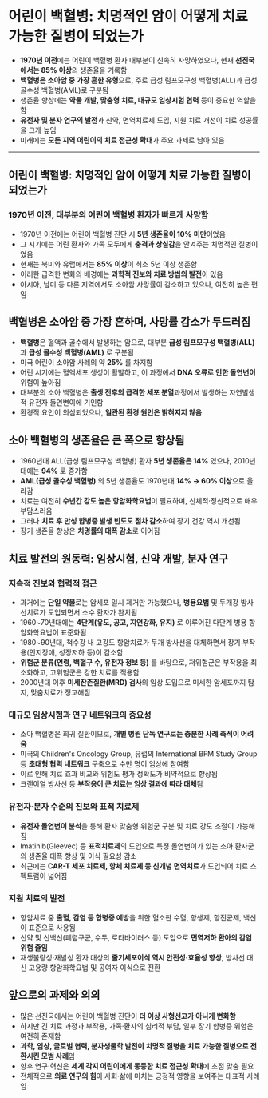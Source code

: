 # 어린이 백혈병: 치명적인 암이 어떻게 치료 가능한 질병이 되었는가


* **1970년 이전**에는 어린이 백혈병 환자 대부분이 신속히 사망하였으나, 현재 **선진국에서는 85% 이상**의 생존율을 기록함
* **백혈병은 소아암 중 가장 흔한 유형**으로, 주로 급성 림프모구성 백혈병(ALL)과 급성 골수성 백혈병(AML)로 구분됨
* 생존율 향상에는 **약물 개발, 맞춤형 치료, 대규모 임상시험 협력** 등이 중요한 역할을 함
* **유전자 및 분자 연구의 발전**과 신약, 면역치료제 도입, 지원 치료 개선이 치료 성공률을 크게 높임
* 미래에는 **모든 지역 어린이의 치료 접근성 확대**가 주요 과제로 남아 있음

---

어린이 백혈병: 치명적인 암이 어떻게 치료 가능한 질병이 되었는가
------------------------------------

### 1970년 이전, 대부분의 어린이 백혈병 환자가 빠르게 사망함

* 1970년 이전에는 어린이 백혈병 진단 시 **5년 생존율이 10% 미만**이었음
* 그 시기에는 어린 환자와 가족 모두에게 **충격과 상실감**을 안겨주는 치명적인 질병이었음
* 현재는 북미와 유럽에서는 **85% 이상**이 최소 5년 이상 생존함
* 이러한 급격한 변화의 배경에는 **과학적 진보와 치료 방법의 발전**이 있음
* 아시아, 남미 등 다른 지역에서도 소아암 사망률이 감소하고 있으나, 여전히 높은 편임

백혈병은 소아암 중 가장 흔하며, 사망률 감소가 두드러짐
-------------------------------

* **백혈병**은 혈액과 골수에서 발생하는 암으로, 대부분 **급성 림프모구성 백혈병(ALL)** 과 **급성 골수성 백혈병(AML)** 로 구분됨
* 미국 어린이 소아암 사례의 약 **25%** 를 차지함
* 어린 시기에는 혈액세포 생성이 활발하고, 이 과정에서 **DNA 오류로 인한 돌연변이** 위험이 높아짐
* 대부분의 소아 백혈병은 **출생 전후의 급격한 세포 분열**과정에서 발생하는 자연발생적 유전자 돌연변이에 기인함
* 환경적 요인이 의심되었으나, **일관된 환경 원인은 밝혀지지 않음**

소아 백혈병의 생존율은 큰 폭으로 향상됨
----------------------

* 1960년대 ALL(급성 림프모구성 백혈병) 환자 **5년 생존율은 14%** 였으나, 2010년대에는 **94%** 로 증가함
* **AML(급성 골수성 백혈병)** 의 5년 생존율도 1970년대 **14% → 60% 이상**으로 올라감
* 치료는 여전히 **수년간 강도 높은 항암화학요법**이 필요하며, 신체적·정신적으로 매우 부담스러움
* 그러나 **치료 후 만성 합병증 발생 빈도도 점차 감소**하여 장기 건강 역시 개선됨
* 장기 생존율 향상은 **치명률의 대폭 감소**로 이어짐

치료 발전의 원동력: 임상시험, 신약 개발, 분자 연구
------------------------------

### 지속적 진보와 협력적 접근

* 과거에는 **단일 약물**로는 암세포 일시 제거만 가능했으나, **병용요법** 및 두개강 방사선치료가 도입되면서 소수 환자가 완치됨
* 1960~70년대에는 **4단계(유도, 공고, 지연강화, 유지)** 로 이루어진 다단계 병용 항암화학요법이 표준화됨
* 1980~90년대, 척수강 내 고강도 항암치료가 두개 방사선을 대체하면서 장기 부작용(인지장애, 성장저하 등)이 감소함
* **위험군 분류(연령, 백혈구 수, 유전자 정보 등)** 를 바탕으로, 저위험군은 부작용을 최소화하고, 고위험군은 강한 치료를 적용함
* 2000년대 이후 **미세잔존질환(MRD) 검사**의 임상 도입으로 미세한 암세포까지 탐지, 맞춤치료가 정교해짐

### 대규모 임상시험과 연구 네트워크의 중요성

* 소아 백혈병은 희귀 질환이므로, **개별 병원 단독 연구로는 충분한 사례 축적이 어려움**
* 미국의 Children's Oncology Group, 유럽의 International BFM Study Group 등 **초대형 협력 네트워크** 구축으로 수만 명이 임상에 참여함
* 이로 인해 치료 효과 비교와 위험도 평가 정확도가 비약적으로 향상됨
* 크랜이얼 방사선 등 **부작용이 큰 치료는 임상 결과에 따라 대체**됨

### 유전자·분자 수준의 진보와 표적 치료제

* **유전자 돌연변이 분석**을 통해 환자 맞춤형 위험군 구분 및 치료 강도 조절이 가능해짐
* Imatinib(Gleevec) 등 **표적치료제**의 도입으로 특정 돌연변이가 있는 소아 환자군의 생존율 대폭 향상 및 이식 필요성 감소
* 최근에는 **CAR-T 세포 치료제, 항체 치료제 등 신개념 면역치료**가 도입되어 치료 스펙트럼이 넓어짐

### 지원 치료의 발전

* 항암치료 중 **출혈, 감염 등 합병증 예방**을 위한 혈소판 수혈, 항생제, 항진균제, 백신이 표준으로 사용됨
* 신약 및 신백신(폐렴구균, 수두, 로타바이러스 등) 도입으로 **면역저하 환아의 감염 위험 줄임**
* 재생불량성·재발성 환자 대상의 **줄기세포이식 역시 안전성·효율성 향상**, 방사선 대신 고용량 항암화학요법 및 공여자 이식으로 전환

앞으로의 과제와 의의
-----------

* 많은 선진국에서는 어린이 백혈병 진단이 **더 이상 사형선고가 아니게 변화함**
* 하지만 긴 치료 과정과 부작용, 가족·환자의 심리적 부담, 일부 장기 합병증 위험은 여전히 존재함
* **과학, 임상, 글로벌 협력, 분자생물학 발전이 치명적 질병을 치료 가능한 질병으로 전환시킨 모범 사례**임
* 향후 연구·혁신은 **세계 각지 어린이에게 동등한 치료 접근성 확대**에 초점 맞춤 필요
* 전체적으로 **의료 연구의 힘**이 사회·삶에 미치는 긍정적 영향을 보여주는 대표적 사례임
